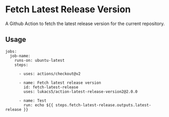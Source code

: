 # Fetch Latest Release Version

A Github Action to fetch the latest release version for the current repository.

## Usage

```
jobs:
  job-name:
    runs-on: ubuntu-latest
    steps:

      - uses: actions/checkout@v2

      - name: Fetch latest release version
        id: fetch-latest-release
        uses: lukacs5/action-latest-release-version2@2.0.0

      - name: Test
        run: echo ${{ steps.fetch-latest-release.outputs.latest-release }}
``` 
